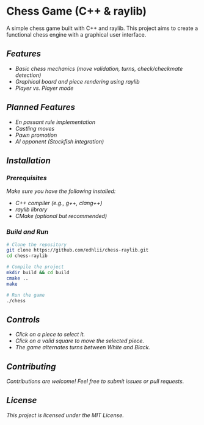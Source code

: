 # Chess Game (C++ & raylib)

A simple chess game built with C++ and raylib. This project aims to create a functional chess engine with a graphical user interface.

## *Features*

- *Basic chess mechanics (move validation, turns, check/checkmate detection)*
- *Graphical board and piece rendering using raylib*
- *Player vs. Player mode*

## *Planned Features*

- *En passant rule implementation*
- *Castling moves*
- *Pawn promotion*
- *AI opponent (Stockfish integration)*

## *Installation*

### *Prerequisites*

*Make sure you have the following installed:*

- *C++ compiler (e.g., g++, clang++)*
- *raylib library*
- *CMake (optional but recommended)*

### *Build and Run*

```sh
# Clone the repository
git clone https://github.com/edhlii/chess-raylib.git
cd chess-raylib

# Compile the project
mkdir build && cd build
cmake ..
make

# Run the game
./chess
```

## *Controls*

- *Click on a piece to select it.*
- *Click on a valid square to move the selected piece.*
- *The game alternates turns between White and Black.*

## *Contributing*

*Contributions are welcome! Feel free to submit issues or pull requests.*

## *License*

*This project is licensed under the MIT License.*
